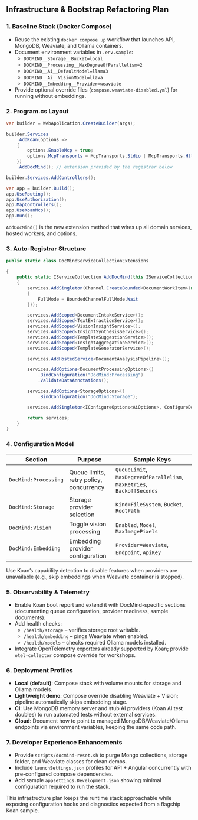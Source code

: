 ## **Infrastructure & Bootstrap Refactoring Plan**

### 1. Baseline Stack (Docker Compose)

- Reuse the existing `docker compose up` workflow that launches API, MongoDB, Weaviate, and Ollama containers.
- Document environment variables in `.env.sample`:
  - `DOCMIND__Storage__Bucket=local`
  - `DOCMIND__Processing__MaxDegreeOfParallelism=2`
  - `DOCMIND__Ai__DefaultModel=llama3`
  - `DOCMIND__Ai__VisionModel=llava`
  - `DOCMIND__Embedding__Provider=weaviate`
- Provide optional override files (`compose.weaviate-disabled.yml`) for running without embeddings.

### 2. Program.cs Layout

```csharp
var builder = WebApplication.CreateBuilder(args);

builder.Services
    .AddKoan(options =>
    {
        options.EnableMcp = true;
        options.McpTransports = McpTransports.Stdio | McpTransports.HttpSse;
    })
    .AddDocMind(); // extension provided by the registrar below

builder.Services.AddControllers();

var app = builder.Build();
app.UseRouting();
app.UseAuthorization();
app.MapControllers();
app.UseKoanMcp();
app.Run();
```

`AddDocMind()` is the new extension method that wires up all domain services, hosted workers, and options.

### 3. Auto-Registrar Structure

```csharp
public static class DocMindServiceCollectionExtensions

{
    public static IServiceCollection AddDocMind(this IServiceCollection services)
    {
        services.AddSingleton(Channel.CreateBounded<DocumentWorkItem>(new BoundedChannelOptions(100)
        {
            FullMode = BoundedChannelFullMode.Wait
        }));

        services.AddScoped<DocumentIntakeService>();
        services.AddScoped<TextExtractionService>();
        services.AddScoped<VisionInsightService>();
        services.AddScoped<InsightSynthesisService>();
        services.AddScoped<TemplateSuggestionService>();
        services.AddScoped<InsightAggregationService>();
        services.AddScoped<TemplateGeneratorService>();

        services.AddHostedService<DocumentAnalysisPipeline>();

        services.AddOptions<DocumentProcessingOptions>()
            .BindConfiguration("DocMind:Processing")
            .ValidateDataAnnotations();

        services.AddOptions<StorageOptions>()
            .BindConfiguration("DocMind:Storage");

        services.AddSingleton<IConfigureOptions<AiOptions>, ConfigureDocMindAiOptions>();

        return services;
    }
}
```

### 4. Configuration Model

| Section | Purpose | Sample Keys |
|---------|---------|-------------|
| `DocMind:Processing` | Queue limits, retry policy, concurrency | `QueueLimit`, `MaxDegreeOfParallelism`, `MaxRetries`, `BackoffSeconds` |
| `DocMind:Storage` | Storage provider selection | `Kind=FileSystem`, `Bucket`, `RootPath` |
| `DocMind:Vision` | Toggle vision processing | `Enabled`, `Model`, `MaxImagePixels` |
| `DocMind:Embedding` | Embedding provider configuration | `Provider=Weaviate`, `Endpoint`, `ApiKey` |

Use Koan’s capability detection to disable features when providers are unavailable (e.g., skip embeddings when Weaviate container is stopped).

### 5. Observability & Telemetry

- Enable Koan boot report and extend it with DocMind-specific sections (documenting queue configuration, provider readiness, sample documents).
- Add health checks:
  - `/health/storage` – verifies storage root writable.
  - `/health/embedding` – pings Weaviate when enabled.
  - `/health/models` – checks required Ollama models installed.
- Integrate OpenTelemetry exporters already supported by Koan; provide `otel-collector` compose override for workshops.

### 6. Deployment Profiles

- **Local (default)**: Compose stack with volume mounts for storage and Ollama models.
- **Lightweight demo**: Compose override disabling Weaviate + Vision; pipeline automatically skips embedding stage.
- **CI**: Use MongoDB memory server and stub AI providers (Koan AI test doubles) to run automated tests without external services.
- **Cloud**: Document how to point to managed MongoDB/Weaviate/Ollama endpoints via environment variables, keeping the same code path.

### 7. Developer Experience Enhancements

- Provide `scripts/docmind-reset.sh` to purge Mongo collections, storage folder, and Weaviate classes for clean demos.
- Include `launchSettings.json` profiles for API + Angular concurrently with pre-configured compose dependencies.
- Add sample `appsettings.Development.json` showing minimal configuration required to run the stack.

This infrastructure plan keeps the runtime stack approachable while exposing configuration hooks and diagnostics expected from a flagship Koan sample.

